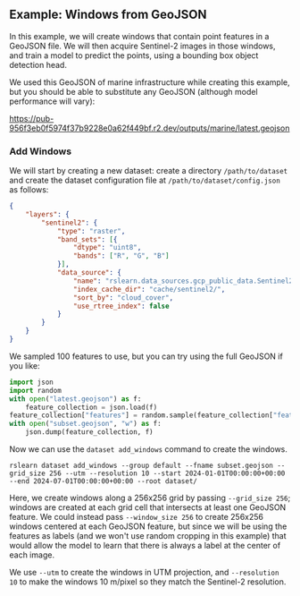 Example: Windows from GeoJSON
-----------------------------

In this example, we will create windows that contain point features in a GeoJSON file.
We will then acquire Sentinel-2 images in those windows, and train a model to predict
the points, using a bounding box object detection head.

We used this GeoJSON of marine infrastructure while creating this example, but you
should be able to substitute any GeoJSON (although model performance will vary):

https://pub-956f3eb0f5974f37b9228e0a62f449bf.r2.dev/outputs/marine/latest.geojson


### Add Windows

We will start by creating a new dataset: create a directory `/path/to/dataset` and
create the dataset configuration file at `/path/to/dataset/config.json` as follows:

```json
{
    "layers": {
        "sentinel2": {
            "type": "raster",
            "band_sets": [{
                "dtype": "uint8",
                "bands": ["R", "G", "B"]
            }],
            "data_source": {
                "name": "rslearn.data_sources.gcp_public_data.Sentinel2",
                "index_cache_dir": "cache/sentinel2/",
                "sort_by": "cloud_cover",
                "use_rtree_index": false
            }
        }
    }
}
```

We sampled 100 features to use, but you can try using the full GeoJSON if you like:

```python
import json
import random
with open("latest.geojson") as f:
    feature_collection = json.load(f)
feature_collection["features"] = random.sample(feature_collection["features"], 100)
with open("subset.geojson", "w") as f:
    json.dump(feature_collection, f)
```

Now we can use the `dataset add_windows` command to create the windows.

```
rslearn dataset add_windows --group default --fname subset.geojson --grid_size 256 --utm --resolution 10 --start 2024-01-01T00:00:00+00:00 --end 2024-07-01T00:00:00+00:00 --root dataset/
```

Here, we create windows along a 256x256 grid by passing `--grid_size 256`; windows are
created at each grid cell that intersects at least one GeoJSON feature. We could
instead pass `--window_size 256` to create 256x256 windows centered at each GeoJSON
feature, but since we will be using the features as labels (and we won't use random
cropping in this example) that would allow the model to learn that there is always a
label at the center of each image.

We use `--utm` to create the windows in UTM projection, and `--resolution 10` to make
the windows 10 m/pixel so they match the Sentinel-2 resolution.
